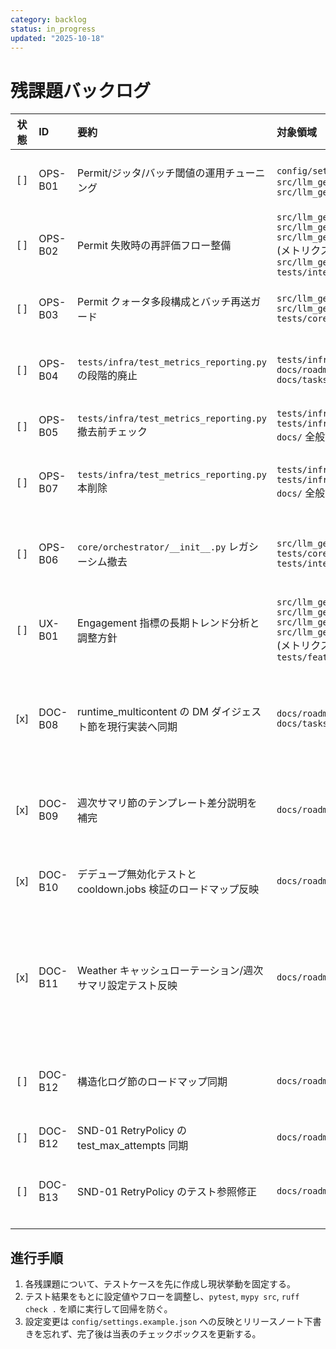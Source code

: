 ```yaml
---
category: backlog
status: in_progress
updated: "2025-10-18"
---
```


# 残課題バックログ

<!-- markdownlint-disable MD013 MD033 -->

| 状態 | ID | 要約 | 対象領域 | 完了条件 | 備考 | 先行着手タスク |
|:----:|:---|:-----|:---------|:---------|:-----|:----------------|
| [ ] | OPS-B01 | Permit/ジッタ/バッチ閾値の運用チューニング | `config/settings.example.json` 系列<br>`src/llm_generic_bot/core/scheduler.py`<br>`src/llm_generic_bot/core/arbiter.py` | テストを先に追加し、Permit/ジッタ/バッチ閾値を調整しても `pytest tests/integration/test_runtime_multicontent_failures.py -q` がグリーンであること、および遅延・Permit 通過率が期待値内に収束するメトリクス検証を `tests/infra/` 配下に追加する。 | ロードマップ「残課題」から OPS-B01 に明記。具体的な閾値とモニタリング条件を決定し、設定ファイルに反映する。 | [OPS-08] ジッタ境界テスト済み。 |
| [ ] | OPS-B02 | Permit 失敗時の再評価フロー整備 | `src/llm_generic_bot/core/orchestrator.py`<br>`src/llm_generic_bot/core/orchestrator/processor.py`<br>`src/llm_generic_bot/core/orchestrator_metrics.py` (メトリクス境界更新時の参照先)<br>`src/llm_generic_bot/core/arbiter.py`<br>`tests/integration/` | Permit 拒否後の再評価タイミングをテストで固定し、再評価時にメトリクス/ログへ再試行理由を記録する。`pytest tests/integration/test_runtime_multicontent_failures.py -k permit -q` を新テストと併せてグリーン化する。 | PermitGate のレート制御と重複スキップの両立を確認するため、再評価待ちキューや通知ダッシュボード更新も含めて検証する。 | [OPS-10] Permit 拒否メトリクス取得済み。 |
| [ ] | OPS-B03 | Permit クォータ多段構成とバッチ再送ガード | `src/llm_generic_bot/core/arbiter.py`<br>`src/llm_generic_bot/core/queue.py`<br>`tests/core/` | 多段クォータを導入するテストを先に追加し、再送ガードが二重送信を防ぎつつ `pytest tests/core/test_quota_gate.py -q` を拡張テストと共にグリーン化する。 | スケジューラ併合と連携し、閾値超過時のバッチ破棄・遅延再送の境界条件を明示する。 | Sprint1 [SND-02] 残課題を引継ぎ。 |
| [ ] | OPS-B04 | `tests/infra/test_metrics_reporting.py` の段階的廃止 | `tests/infra/metrics/`<br>`docs/roadmap.md`<br>`docs/tasks/backlog.md` | 1. `tests/infra/metrics/*` への参照整理が完了し、旧 `tests/infra/test_metrics_reporting.py` への依存が残存しないことをリポジトリ全体で確認する。<br>2. CI (`pytest`, `mypy`, `ruff`) をグリーン化し、`tests/infra/metrics/` 経由のレポート統合が回帰しないことを保証する。<br>3. バックログおよび関連ドキュメントから旧パスの言及を更新し、移行完了手順を共有する。 | metrics レポート統合の移行完了までは旧テストファイルを削除しない。 | 2025-10-18: 本行追加。 |
| [ ] | OPS-B05 | `tests/infra/test_metrics_reporting.py` 撤去前チェック | `tests/infra/metrics/`<br>`tests/infra/test_metrics_reporting.py`<br>`docs/` 全般 | 1. `tests/infra/metrics/*` の参照状況を確認し、旧テストファイルへの残存参照がないことを `rg` などで証明する。<br>2. `pytest`, `mypy`, `ruff` を通過させ、メトリクス報告経路が `tests/infra/metrics/*` のみで成立することを確認する。<br>3. バックログ・ロードマップ・関連ガイドから旧テストファイルの言及を更新し、撤去手順完了を文書化する。 | OPS-B04 の作業完了後に削除フラグを立て、段階的撤去へ移行する。 | OPS-B04 |
| [ ] | OPS-B07 | `tests/infra/test_metrics_reporting.py` 本削除 | `tests/infra/test_metrics_reporting.py`<br>`tests/infra/metrics/`<br>`docs/` 全般 | 1. `tests/infra/test_metrics_reporting.py` を削除し、Git 履歴でも撤去完了とする。<br>2. `rg` などで旧ファイル名・パスの残存参照がないことを最終確認し、結果を記録する。<br>3. CI (`pytest`, `mypy`, `ruff`) を全てグリーン化し、メトリクス報告が回帰していないことを証明する。<br>4. バックログと関連ドキュメントを更新し、撤去完了と移行手順の最終版を共有する。 | 2025-10-18: 本行更新（最終更新日同期）。 | OPS-B05 |
| [ ] | OPS-B06 | `core/orchestrator/__init__.py` レガシーシム撤去 | `src/llm_generic_bot/core/orchestrator/__init__.py`<br>`tests/core/orchestrator*`<br>`tests/integration/*` | 1. 既存の直 import を新パスへ全て置換し、再輸出シムを廃止する。<br>2. `tests/core/orchestrator*` と `tests/integration/*` の参照を新パスへ更新し、必要なテストを先に追加して挙動を固定する。<br>3. CI (`pytest`, `mypy`, `ruff`) をグリーン化し、撤去後の回帰がないことを確認する。<br>4. バックログおよび関連ドキュメントへ移行完了手順と更新内容を反映する。 | 段階的削除と互換維持を優先し、削除前に影響範囲のテストを拡充する。 | OPS-B02 |
| [ ] | UX-B01 | Engagement 指標の長期トレンド分析と調整方針 | `src/llm_generic_bot/features/weather.py`<br>`src/llm_generic_bot/core/orchestrator.py`<br>`src/llm_generic_bot/core/orchestrator/processor.py`<br>`src/llm_generic_bot/core/orchestrator_metrics.py` (メトリクス境界更新時の参照先)<br>`tests/features/` | Engagement ログを一定期間蓄積するテストダブルを用意し、Permit クォータ変動時の通知頻度を調整するロジックを `pytest tests/features/test_weather_engagement.py -q` の新ケースで固定する。 | Sprint2 「残課題」から移管。トレンドに応じた通知頻度調整と PermitGate の協調方針を定義する。 | [UX-01] Engagement 反映ロジック実装済み。 |
| [x] | DOC-B08 | runtime_multicontent の DM ダイジェスト節を現行実装へ同期 | `docs/roadmap.md`<br>`docs/tasks/backlog.md` | 1. `docs/roadmap.md` で DM ダイジェスト統合テストの説明を更新し、`tests/integration/runtime_multicontent/test_pipeline_dm_digest.py::test_dm_digest_job_registers_without_enqueue` と `tests/integration/runtime_multicontent/test_dm_digest.py::test_dm_digest_job_sends_without_scheduler_queue` が sender 直接送信と dispatch 非発火を担保していることを明文化する。<br>2. 更新内容をバックログへ反映するため、本ファイルの Frontmatter `updated` 日付と DM ダイジェスト関連タスクの備考を調整し、差分確認後に `markdownlint docs/roadmap.md`・`markdownlint docs/tasks/backlog.md` を実行する。<br>3. `git diff` で意図しない変更が混入していないことを確認する。 | 2025-10-18: ドキュメント更新・整形確認を完了し、バックログを同期済み。ロードマップ側でテスト説明を同期済み。 | OPS-B07 |
| [x] | DOC-B09 | 週次サマリ節のテンプレート差分説明を補完 | `docs/roadmap.md` | 1. `tests/integration/runtime_weekly_report/test_templates.py`・`test_scheduler.py`・`test_fallbacks.py` で保証しているテンプレート整形/曜日スケジュール/自己成功率除外の内容を再確認し、`docs/roadmap.md` の該当節へ不足している検証観点（テンプレート差分ハイライトや fallback 経路）を追記する。<br>2. `markdownlint docs/roadmap.md` を実行し、書式崩れがないことを確認する。<br>3. `git diff docs/roadmap.md` で意図した差分のみになっていることを確認する。 | 2025-10-18: 完了・同期済み。 | OPS-B02 |
| [x] | DOC-B10 | デデュープ無効化テストと cooldown.jobs 検証のロードマップ反映 | `docs/roadmap.md` | 1. ロードマップにデデュープ無効化テストの検証観点を追記する。<br>2. 同じく cooldown.jobs 検証内容を整理し、ロードマップへ反映する。<br>3. 上記 2 テスト（デデュープ無効化テスト、cooldown.jobs 検証）を完了条件として明記し、`markdownlint docs/roadmap.md` を実行して整形崩れがないことを確認する。 | 2025-10-17: 本行追加。<br>2025-10-18: ロードマップへデデュープ無効化テストと cooldown.jobs 検証内容を反映し、整形確認まで完了。<br>2025-10-18: バックログ完了状態を確認し備考を整備。 | OPS-B07 |
| [x] | DOC-B11 | Weather キャッシュローテーション/週次サマリ設定テスト反映 | `docs/roadmap.md` | Weather キャッシュローテーションと週次サマリ設定テストの反映が完了し、ロードマップへ検証観点が整備されている。 | 関連テスト: `tests/features/test_weather_cache_rotation.py`、`tests/features/test_report.py`、`tests/config/test_settings_example_report.py`。検証: `pytest tests/features/test_weather_cache_rotation.py tests/features/test_report.py tests/config/test_settings_example_report.py -q` を実行して反映内容を確認する。<br>完了日: 2025-10-18。`docs/roadmap.md` 反映済み。 | OPS-B07 |
| [ ] | DOC-B12 | 構造化ログ節のロードマップ同期 | `docs/roadmap.md` | `docs/roadmap.md` の構造化ログ節を `tests/core/structured_logging/test_*.py` 群の最新仕様へ同期し、成功/失敗/Permit/重複/メトリクス各モジュールの検証観点を明文化する。 | 関連テスト: `tests/core/structured_logging/test_success.py`、`test_failure.py`、`test_permit.py`、`test_duplicate.py`、`test_metrics.py`。テスト先行実行: `pytest tests/core/structured_logging -q` を完了条件に含める。 | OPS-B07 |
| [ ] | DOC-B12 | SND-01 RetryPolicy の test_max_attempts 同期 | `docs/roadmap.md` | ロードマップの SND-01 節を `tests/adapters/test_retry_policy.py::test_max_attempts` の仕様に揃え、検証手順として `pytest tests/adapters/test_retry_policy.py::test_max_attempts -q` 実行を明記する。 | Sprint1 SND-01 の記述が retry 最大試行検証へ追随していないため、`test_max_attempts` 観点で同期する更新。 | SND-01 |
| [ ] | DOC-B13 | SND-01 RetryPolicy のテスト参照修正 | `docs/roadmap.md` | SND-01 節のテスト参照を最新の `tests/adapters/test_retry_policy.py::test_max_attempts` へ更新し、ロードマップ記載の検証手順を整合させる。 | 関連テスト: `tests/adapters/test_retry_policy.py::test_max_attempts`。実行コマンド: `pytest tests/adapters/test_retry_policy.py::test_max_attempts -q`。 | SND-01 |

## 進行手順

1. 各残課題について、テストケースを先に作成し現状挙動を固定する。
2. テスト結果をもとに設定値やフローを調整し、`pytest`, `mypy src`, `ruff check .` を順に実行して回帰を防ぐ。
3. 設定変更は `config/settings.example.json` への反映とリリースノート下書きを忘れず、完了後は当表のチェックボックスを更新する。
